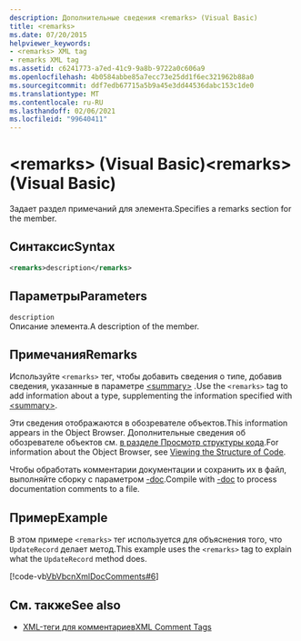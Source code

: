 ```yaml
---
description: Дополнительные сведения <remarks> (Visual Basic)
title: <remarks>
ms.date: 07/20/2015
helpviewer_keywords:
- <remarks> XML tag
- remarks XML tag
ms.assetid: c6241773-a7ed-41c9-9a8b-9722a0c606a9
ms.openlocfilehash: 4b0584abbe85a7ecc73e25dd1f6ec321962b88a0
ms.sourcegitcommit: ddf7edb67715a5b9a45e3dd44536dabc153c1de0
ms.translationtype: MT
ms.contentlocale: ru-RU
ms.lasthandoff: 02/06/2021
ms.locfileid: "99640411"
---
```

# <a name="remarks-visual-basic"></a><span data-ttu-id="2e6c4-103">\<remarks> (Visual Basic)</span><span class="sxs-lookup"><span data-stu-id="2e6c4-103">\<remarks> (Visual Basic)</span></span>

<span data-ttu-id="2e6c4-104">Задает раздел примечаний для элемента.</span><span class="sxs-lookup"><span data-stu-id="2e6c4-104">Specifies a remarks section for the member.</span></span>  
  
## <a name="syntax"></a><span data-ttu-id="2e6c4-105">Синтаксис</span><span class="sxs-lookup"><span data-stu-id="2e6c4-105">Syntax</span></span>  
  
```xml  
<remarks>description</remarks>  
```  
  
## <a name="parameters"></a><span data-ttu-id="2e6c4-106">Параметры</span><span class="sxs-lookup"><span data-stu-id="2e6c4-106">Parameters</span></span>  

 `description`  
 <span data-ttu-id="2e6c4-107">Описание элемента.</span><span class="sxs-lookup"><span data-stu-id="2e6c4-107">A description of the member.</span></span>  
  
## <a name="remarks"></a><span data-ttu-id="2e6c4-108">Примечания</span><span class="sxs-lookup"><span data-stu-id="2e6c4-108">Remarks</span></span>  

 <span data-ttu-id="2e6c4-109">Используйте `<remarks>` тег, чтобы добавить сведения о типе, добавив сведения, указанные в параметре [\<summary>](summary.md) .</span><span class="sxs-lookup"><span data-stu-id="2e6c4-109">Use the `<remarks>` tag to add information about a type, supplementing the information specified with [\<summary>](summary.md).</span></span>  
  
 <span data-ttu-id="2e6c4-110">Эти сведения отображаются в обозревателе объектов.</span><span class="sxs-lookup"><span data-stu-id="2e6c4-110">This information appears in the Object Browser.</span></span> <span data-ttu-id="2e6c4-111">Дополнительные сведения об обозревателе объектов см. [в разделе Просмотр структуры кода](/visualstudio/ide/viewing-the-structure-of-code).</span><span class="sxs-lookup"><span data-stu-id="2e6c4-111">For information about the Object Browser, see [Viewing the Structure of Code](/visualstudio/ide/viewing-the-structure-of-code).</span></span>  
  
 <span data-ttu-id="2e6c4-112">Чтобы обработать комментарии документации и сохранить их в файл, выполняйте сборку с параметром [-doc](../../reference/command-line-compiler/doc.md).</span><span class="sxs-lookup"><span data-stu-id="2e6c4-112">Compile with [-doc](../../reference/command-line-compiler/doc.md) to process documentation comments to a file.</span></span>  
  
## <a name="example"></a><span data-ttu-id="2e6c4-113">Пример</span><span class="sxs-lookup"><span data-stu-id="2e6c4-113">Example</span></span>  

 <span data-ttu-id="2e6c4-114">В этом примере `<remarks>` тег используется для объяснения того, что `UpdateRecord` делает метод.</span><span class="sxs-lookup"><span data-stu-id="2e6c4-114">This example uses the `<remarks>` tag to explain what the `UpdateRecord` method does.</span></span>  
  
 [!code-vb[VbVbcnXmlDocComments#6](~/samples/snippets/visualbasic/VS_Snippets_VBCSharp/VbVbcnXmlDocComments/VB/Class1.vb#6)]  
  
## <a name="see-also"></a><span data-ttu-id="2e6c4-115">См. также</span><span class="sxs-lookup"><span data-stu-id="2e6c4-115">See also</span></span>

- [<span data-ttu-id="2e6c4-116">XML-теги для комментариев</span><span class="sxs-lookup"><span data-stu-id="2e6c4-116">XML Comment Tags</span></span>](index.md)
